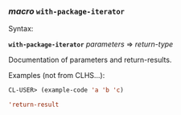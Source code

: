 ### <em>macro</em> <strong>`with-package-iterator`</strong>

Syntax:

<strong>`with-package-iterator`</strong> <em>parameters</em> => <em>return-type</em>

Documentation of parameters and return-results.

Examples (not from CLHS...):

```lisp
CL-USER> (example-code 'a 'b 'c)

'return-result
```
